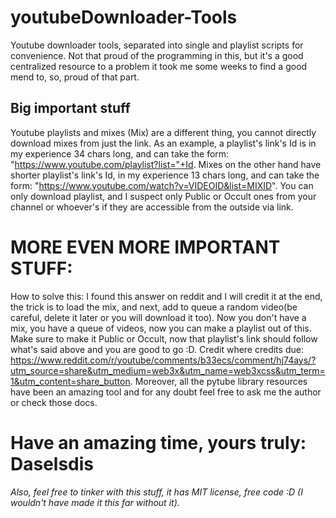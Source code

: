 # youtubeDownloader-Tools
Youtube downloader tools, separated into single and playlist scripts for convenience.
Not that proud of the programming in this, but it's a good centralized resource to a problem it took me some weeks to find a good mend to, so, proud of that part.

## Big important stuff
Youtube playlists and mixes (Mix) are a different thing, you cannot directly download mixes from just the link.
As an example, a playlist's link's Id is in my experience 34 chars long, and can take the form: "https://www.youtube.com/playlist?list="+Id. Mixes on the other hand have shorter playlist's link's Id, in my experience 13 chars long, and can take the form: "https://www.youtube.com/watch?v=VIDEOID&list=MIXID".
You can only download playlist, and I suspect only Public or Occult ones from your channel or whoever's if they are accessible from the outside via link.

# MORE EVEN MORE IMPORTANT STUFF:
How to solve this: I found this answer on reddit and I will credit it at the end, the trick is to load the mix, and next, add to queue a random video(be careful, delete it later or you will download it too). Now you don't have a mix, you have a queue of videos, now you can make a playlist out of this. Make sure to make it Public or Occult, now that playlist's link should follow what's said above and you are good to go :D.
 Credit where credits due: https://www.reddit.com/r/youtube/comments/b33ecs/comment/hj74ays/?utm_source=share&utm_medium=web3x&utm_name=web3xcss&utm_term=1&utm_content=share_button. Moreover, all the pytube library resources have been an amazing tool and for any doubt feel free to ask me the author or check those docs.
# Have an amazing time, yours truly: Daselsdis
_Also, feel free to tinker with this stuff, it has MIT license, free code :D (I wouldn't have made it this far without it)._
